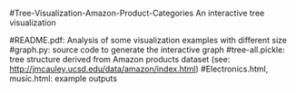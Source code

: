 #Tree-Visualization-Amazon-Product-Categories
An interactive tree visualization

#README.pdf: Analysis of some visualization examples with different size
#graph.py: source code to generate the interactive graph
#tree-all.pickle: tree structure derived from Amazon products dataset (see: http://jmcauley.ucsd.edu/data/amazon/index.html)
#Electronics.html, music.html: example outputs
